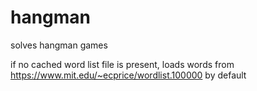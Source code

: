 # hangman

solves hangman games

if no cached word list file is present, loads words from https://www.mit.edu/~ecprice/wordlist.100000 by default
